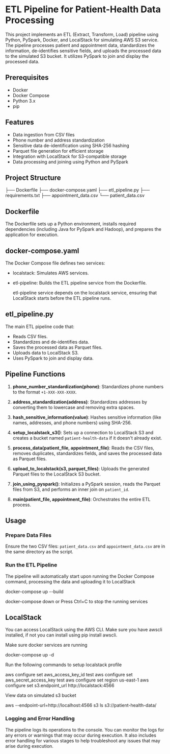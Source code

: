 # ETL Pipeline for Patient-Health Data Processing

This project implements an ETL (Extract, Transform, Load) pipeline using Python, PySpark, Docker, and LocalStack for simulating AWS S3 service. The pipeline processes patient and appointment data, standardizes the information, de-identifies sensitive fields, and uploads the processed data to the simulated S3 bucket. It utilizes PySpark to join and display the processed data.


## Prerequisites

- Docker
- Docker Compose
- Python 3.x
- pip


## Features

- Data ingestion from CSV files
- Phone number and address standardization
- Sensitive data de-identification using SHA-256 hashing
- Parquet file generation for efficient storage
- Integration with LocalStack for S3-compatible storage
- Data processing and joining using Python and PySpark


## Project Structure

├── Dockerfile
├── docker-compose.yaml
├── etl_pipeline.py
├── requirements.txt
├── appointment_data.csv
└── patient_data.csv


## Dockerfile

The Dockerfile sets up a Python environment, installs required dependencies (including Java for PySpark and Hadoop), and prepares the application for execution.


## docker-compose.yaml

The Docker Compose file defines two services:

- localstack: Simulates AWS services.
- etl-pipeline: Builds the ETL pipeline service from the Dockerfile.

  etl-pipeline service depends on the localstack service, ensuring that LocalStack starts before the ETL pipeline runs.


## etl_pipeline.py

The main ETL pipeline code that:

 - Reads CSV files.
 - Standardizes and de-identifies data.
 - Saves the processed data as Parquet files.
 - Uploads data to LocalStack S3.
 - Uses PySpark to join and display data.


## Pipeline Functions

1. **phone_number_standardization(phone)**: Standardizes phone numbers to the format `+1-XXX-XXX-XXXX`.

2. **address_standardization(address)**: Standardizes addresses by converting them to lowercase and removing extra spaces.

3. **hash_sensitive_information(value)**: Hashes sensitive information (like names, addresses, and phone numbers) using SHA-256.

4. **setup_localstack_s3()**: Sets up a connection to LocalStack S3 and creates a bucket named `patient-health-data` if it doesn't already exist.

5. **process_data(patient_file, appointment_file)**: Reads the CSV files, removes duplicates, standardizes fields, and saves the processed data as Parquet files.

6. **upload_to_localstack(s3, parquet_files)**: Uploads the generated Parquet files to the LocalStack S3 bucket.

7. **join_using_pyspark()**: Initializes a PySpark session, reads the Parquet files from S3, and performs an inner join on `patient_id`.

8. **main(patient_file, appointment_file)**: Orchestrates the entire ETL process.


## Usage

### Prepare Data Files

Ensure the two CSV files: `patient_data.csv` and `appointment_data.csv` are in the same directory as the script.


### Run the ETL Pipeline

The pipeline will automatically start upon running the Docker Compose command, processing the data and uploading it to LocalStack

docker-compose up --build

docker-compose down or Press Ctrl+C to stop the running services


## LocalStack

You can access LocalStack using the AWS CLI. Make sure you have awscli installed, if not you can install using pip install awscli.

Make sure docker services are running

docker-compose up -d


Run the following commands to setup localstack profile

aws configure set aws_access_key_id test
aws configure set aws_secret_access_key test
aws configure set region us-east-1
aws configure set s3.endpoint_url http://localstack:4566


View data on simulated s3 bucket

aws --endpoint-url=http://localhost:4566 s3 ls s3://patient-health-data/


### Logging and Error Handling

The pipeline logs its operations to the console. You can monitor the logs for any errors or warnings that may occur during execution. It also includes error handling for various stages to help troubleshoot any issues that may arise during execution.